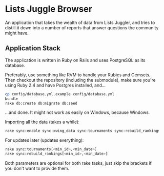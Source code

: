 # Lists Juggle Browser

An application that takes the wealth of data from Lists Juggler, and tries to
distill it down into a number of reports that answer questions the community might
have.

## Application Stack

The application is written in Ruby on Rails and uses PostgreSQL as its database.

Preferably, use something like RVM to handle your Rubies and Gemsets. Then checkout
the repository (including the submodule), make sure you're using Ruby 2.4 and have
Postgres installed, and...

```bash
cp config/database.yml.example config/database.yml
bundle
rake db:create db:migrate db:seed
```

...and done. It might not work as easily on Windows, because Windows.

Importing all the data (takes a while):

```bash
rake sync:enable sync:xwing_data sync:tournaments sync:rebuild_rankings sync:disable
```

For updates later (updates everything):

```bash
rake sync:tournaments[<min_id>,<min_date>]
rake sync:rebuild_rankings[<min_id>,<min_date>]
```
Both parameters are optional for both rake tasks, just skip the brackets if you
don't want to provide them.
